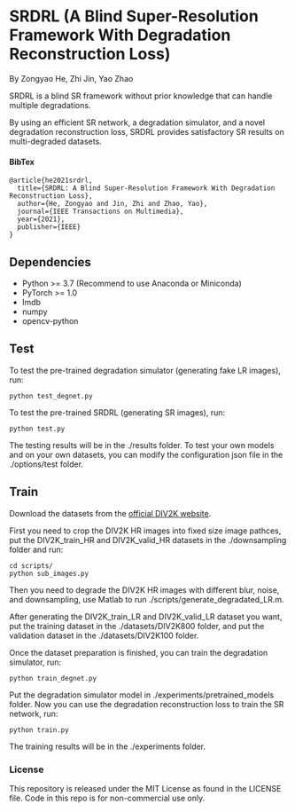 # SRDRL (A Blind Super-Resolution Framework With Degradation Reconstruction Loss)
By Zongyao He, Zhi Jin, Yao Zhao

SRDRL is a blind SR framework without prior knowledge that can handle multiple degradations.

By using an efficient SR network, a degradation simulator, and a novel degradation reconstruction loss, SRDRL provides satisfactory SR results on multi-degraded datasets.

#### BibTex
```
@article{he2021srdrl,
  title={SRDRL: A Blind Super-Resolution Framework With Degradation Reconstruction Loss},
  author={He, Zongyao and Jin, Zhi and Zhao, Yao},
  journal={IEEE Transactions on Multimedia},
  year={2021},
  publisher={IEEE}
}
```

## Dependencies 
* Python >= 3.7 (Recommend to use Anaconda or Miniconda)
* PyTorch >= 1.0
* lmdb
* numpy
* opencv-python

## Test
To test the pre-trained degradation simulator (generating fake LR images), run:
```
python test_degnet.py
```

To test the pre-trained SRDRL (generating SR images), run:
```
python test.py
```

The testing results will be in the ./results folder. To test your own models and on your own datasets, you can modify the configuration json file in the ./options/test folder.

## Train
Download the datasets from the [official DIV2K website](https://data.vision.ee.ethz.ch/cvl/DIV2K/).

First you need to crop the DIV2K HR images into fixed size image pathces, put the DIV2K_train_HR and DIV2K_valid_HR datasets in the ./downsampling folder and run:
```
cd scripts/
python sub_images.py
```

Then you need to degrade the DIV2K HR images with different blur, noise, and downsampling, use Matlab to run ./scripts/generate_degradated_LR.m.

After generating the DIV2K_train_LR and DIV2K_valid_LR dataset you want, put the training dataset in the ./datasets/DIV2K800 folder, and put the validation dataset in the ./datasets/DIV2K100 folder.

Once the dataset preparation is finished, you can train the degradation simulator, run:
```
python train_degnet.py
```

Put the degradation simulator model in ./experiments/pretrained_models folder. Now you can use the degradation reconstruction loss to train the SR network, run:
```
python train.py
```

The training results will be in the ./experiments folder.

### License
This repository is released under the MIT License as found in the LICENSE file. Code in this repo is for non-commercial use only.
